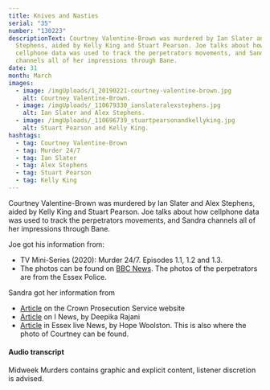 ```yaml
---
title: Knives and Nasties
serial: "35"
number: "130223"
descriptionText: Courtney Valentine-Brown was murdered by Ian Slater and Alex
  Stephens, aided by Kelly King and Stuart Pearson. Joe talks about how
  cellphone data was used to track the perpetrators movements, and Sandra
  channels all of her impressions through Bane.
date: 31
month: March
images:
  - image: /imgUploads/1_20190221-courtney-valentine-brown.jpg
    alt: Courtney Valentine-Brown.
  - image: /imgUploads/_110679330_ianslateralexstephens.jpg
    alt: Ian Slater and Alex Stephens.
  - image: /imgUploads/_110696739_stuartpearsonandkellyking.jpg
    alt: Stuart Pearson and Kelly King.
hashtags:
  - tag: Courtney Valentine-Brown
  - tag: Murder 24/7
  - tag: Ian Slater
  - tag: Alex Stephens
  - tag: Stuart Pearson
  - tag: Kelly King
---
```

<!--StartFragment-->

Courtney Valentine-Brown was murdered by Ian Slater and Alex Stephens, aided by Kelly King and Stuart Pearson. Joe talks about how cellphone data was used to track the perpetrators movements, and Sandra channels all of her impressions through Bane.

<!--EndFragment-->



Joe got his information from:

* TV Mini-Series (2020): Murder 24/7. Episodes 1.1, 1.2 and 1.3. 
* The photos can be found on [BBC News](https://www.bbc.co.uk/news/uk-england-essex-51300916). The photos of the perpetrators are from the Essex Police. 

Sandra got her information from

* [Article](https://www.cps.gov.uk/east-england/news/four-people-jailed-death-courtney-valentine-brown) on the Crown Prosecution Service website
* [Article](https://inews.co.uk/culture/television/courtney-valentine-brown-murder-24-7-bbc-two-what-happened-killers-southend-401385) on I News, by Deepika Rajani
* [Article](https://www.essexlive.news/news/essex-news/murder-247-who-courtney-valentine-3879409) in Essex live News, by Hope Woolston. This is also where the photo of Courtney can be found. 



<!--StartFragment-->



#### Audio transcript

Midweek Murders contains graphic and explicit content, listener discretion is advised.



<!--EndFragment-->